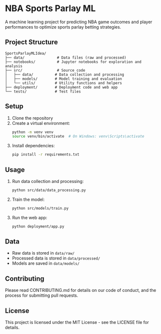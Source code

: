 # NBA Sports Parlay ML

A machine learning project for predicting NBA game outcomes and player performances to optimize sports parlay betting strategies.

## Project Structure

```
SportsParlayMLIdea/
├── data/               # Data files (raw and processed)
├── notebooks/          # Jupyter notebooks for exploration and analysis
├── src/                # Source code
│   ├── data/          # Data collection and processing
│   ├── models/        # Model training and evaluation
│   └── utils/         # Utility functions and helpers
├── deployment/        # Deployment code and web app
└── tests/             # Test files
```

## Setup

1. Clone the repository
2. Create a virtual environment:
   ```bash
   python -m venv venv
   source venv/bin/activate  # On Windows: venv\Scripts\activate
   ```
3. Install dependencies:
   ```bash
   pip install -r requirements.txt
   ```

## Usage

1. Run data collection and processing:
   ```bash
   python src/data/data_processing.py
   ```
2. Train the model:
   ```bash
   python src/models/train.py
   ```
3. Run the web app:
   ```bash
   python deployment/app.py
   ```

## Data

- Raw data is stored in `data/raw/`
- Processed data is stored in `data/processed/`
- Models are saved in `data/models/`

## Contributing

Please read CONTRIBUTING.md for details on our code of conduct, and the process for submitting pull requests.

## License

This project is licensed under the MIT License - see the LICENSE file for details.
